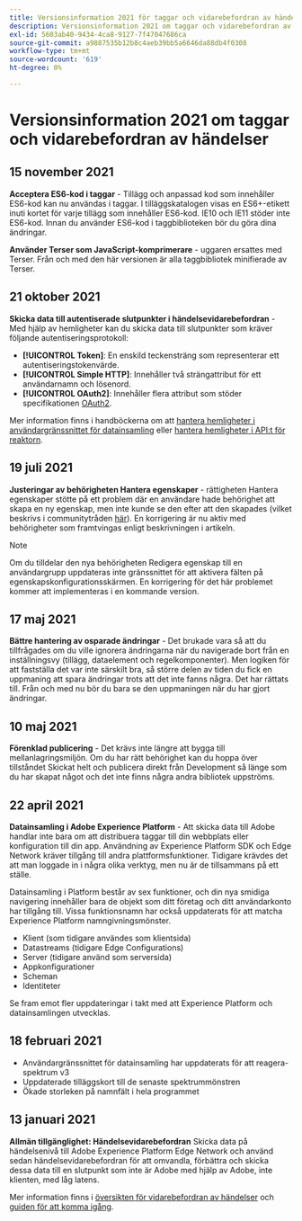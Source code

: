 ```yaml
---
title: Versionsinformation 2021 för taggar och vidarebefordran av händelser
description: Versionsinformation 2021 om taggar och vidarebefordran av händelser i Adobe Experience Platform.
exl-id: 5603ab40-9434-4ca8-9127-7f47047686ca
source-git-commit: a9887535b12b8c4aeb39bb5a6646da88db4f0308
workflow-type: tm+mt
source-wordcount: '619'
ht-degree: 0%

---
```


# Versionsinformation 2021 om taggar och vidarebefordran av händelser

## 15 november 2021

**Acceptera ES6-kod i taggar** - Tillägg och anpassad kod som innehåller ES6-kod kan nu användas i taggar. I tilläggskatalogen visas en ES6+-etikett inuti kortet för varje tillägg som innehåller ES6-kod. IE10 och IE11 stöder inte ES6-kod. Innan du använder ES6-kod i taggbiblioteken bör du göra dina ändringar.

**Använder Terser som JavaScript-komprimerare** - uggaren ersattes med Terser. Från och med den här versionen är alla taggbibliotek minifierade av Terser.

## 21 oktober 2021

**Skicka data till autentiserade slutpunkter i händelsevidarebefordran** - Med hjälp av hemligheter kan du skicka data till slutpunkter som kräver följande autentiseringsprotokoll:

* **[!UICONTROL Token]**: En enskild teckensträng som representerar ett autentiseringstokenvärde.
* **[!UICONTROL Simple HTTP]**: Innehåller två strängattribut för ett användarnamn och lösenord.
* **[!UICONTROL OAuth2]**: Innehåller flera attribut som stöder specifikationen [ OAuth2](https://datatracker.ietf.org/doc/html/rfc6749).

Mer information finns i handböckerna om att [hantera hemligheter i användargränssnittet för datainsamling](../ui/event-forwarding/secrets.md) eller [hantera hemligheter i API:t för reaktorn](../api/guides/secrets.md).

## 19 juli 2021

**Justeringar av behörigheten Hantera egenskaper** - rättigheten Hantera egenskaper stötte på ett problem där en användare hade behörighet att skapa en ny egenskap, men inte kunde se den efter att den skapades (vilket beskrivs i communitytråden [här](https://experienceleaguecommunities.adobe.com/t5/adobe-experience-platform-launch/technical-advisory-adjustments-to-the-manage-properties/ba-p/399176)). En korrigering är nu aktiv med behörigheter som framtvingas enligt beskrivningen i artikeln.

>[!NOTE]
>
>Om du tilldelar den nya behörigheten Redigera egenskap till en användargrupp uppdateras inte gränssnittet för att aktivera fälten på egenskapskonfigurationsskärmen. En korrigering för det här problemet kommer att implementeras i en kommande version.

## 17 maj 2021

**Bättre hantering av osparade ändringar** - Det brukade vara så att du tillfrågades om du ville ignorera ändringarna när du navigerade bort från en inställningsvy (tillägg, dataelement och regelkomponenter). Men logiken för att fastställa det var inte särskilt bra, så större delen av tiden du fick en uppmaning att spara ändringar trots att det inte fanns några.  Det har rättats till.  Från och med nu bör du bara se den uppmaningen när du har gjort ändringar.

## 10 maj 2021

**Förenklad publicering** - Det krävs inte längre att bygga till mellanlagringsmiljön.  Om du har rätt behörighet kan du hoppa över tillståndet Skickat helt och publicera direkt från Development så länge som du har skapat något och det inte finns några andra bibliotek uppströms.

## 22 april 2021

**Datainsamling i Adobe Experience Platform** - Att skicka data till Adobe handlar inte bara om att distribuera taggar till din webbplats eller konfiguration till din app.  Användning av Experience Platform SDK och Edge Network kräver tillgång till andra plattformsfunktioner.  Tidigare krävdes det att man loggade in i några olika verktyg, men nu är de tillsammans på ett ställe.

Datainsamling i Platform består av sex funktioner, och din nya smidiga navigering innehåller bara de objekt som ditt företag och ditt användarkonto har tillgång till.  Vissa funktionsnamn har också uppdaterats för att matcha Experience Platform namngivningsmönster.

* Klient (som tidigare användes som klientsida)
* Datastreams (tidigare Edge Configurations)
* Server (tidigare använd som serversida)
* Appkonfigurationer
* Scheman
* Identiteter

Se fram emot fler uppdateringar i takt med att Experience Platform och datainsamlingen utvecklas.

## 18 februari 2021

* Användargränssnittet för datainsamling har uppdaterats för att reagera-spektrum v3
* Uppdaterade tilläggskort till de senaste spektrummönstren
* Ökade storleken på namnfält i hela programmet

## 13 januari 2021

**Allmän tillgänglighet: Händelsevidarebefordran** Skicka data på händelsenivå till Adobe Experience Platform Edge Network och använd sedan händelsevidarebefordran för att omvandla, förbättra och skicka dessa data till en slutpunkt som inte är Adobe med hjälp av Adobe, inte klienten, med låg latens.

Mer information finns i [översikten för vidarebefordran av händelser](../ui/event-forwarding/overview.md) och [guiden för att komma igång](../ui/event-forwarding/getting-started.md).
